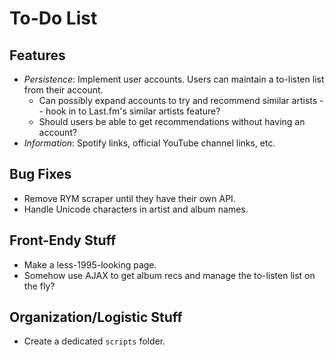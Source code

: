 To-Do List
==========

Features
--------
* *Persistence*: Implement user accounts. Users can maintain a to-listen list from their account.
    * Can possibly expand accounts to try and recommend similar artists -- hook in to Last.fm's similar artists feature?
    * Should users be able to get recommendations without having an account?
* *Information*: Spotify links, official YouTube channel links, etc.

Bug Fixes
---------
* Remove RYM scraper until they have their own API.
* Handle Unicode characters in artist and album names.

Front-Endy Stuff
----------------
* Make a less-1995-looking page.
* Somehow use AJAX to get album recs and manage the to-listen list on the fly?

Organization/Logistic Stuff
---------------------------
* Create a dedicated `scripts` folder.
